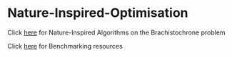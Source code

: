 # Nature-Inspired-Optimisation

Click [here](https://github.com/raahweng/Nature-Inspired-Optimisation/tree/master/Brachistochrone) for Nature-Inspired Algorithms on the Brachistochrone problem

Click [here](https://github.com/raahweng/Nature-Inspired-Optimisation/tree/master/Testing) for Benchmarking resources
